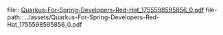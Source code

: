 file:: [Quarkus-For-Spring-Developers-Red-Hat_1755598595856_0.pdf](../assets/Quarkus-For-Spring-Developers-Red-Hat_1755598595856_0.pdf)
file-path:: ../assets/Quarkus-For-Spring-Developers-Red-Hat_1755598595856_0.pdf
